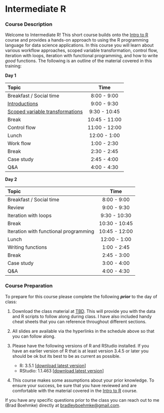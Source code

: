 
# Intermediate R

### Course Description

Welcome to Intermediate R\! This short course builds onto the [Intro to
R](https://github.com/uc-r/Intro-R) course and provides a hands-on
approach to using the R programming language for data science
applications. In this course you will learn about various workflow
approaches, scoped variable transformation, control flow, iteration with
loops, iteration with functional programming, and how to write *good*
functions. The following is an outline of the material covered in this
training:

**Day
1**

| Topic                                                                                             |     Time      |
| :------------------------------------------------------------------------------------------------ | :-----------: |
| Breakfast / Social time                                                                           |  8:00 - 9:00  |
| [Introductions](https://uc-r.github.io/Intermediate-R/day-1a-intro.html)                          |  9:00 - 9:30  |
| [Scoped variable transformations](https://uc-r.github.io/Intermediate-R/day-1b-scoped-dplyr.html) | 9:30 - 10:45  |
| Break                                                                                             | 10:45 - 11:00 |
| Control flow                                                                                      | 11:00 - 12:00 |
| Lunch                                                                                             | 12:00 - 1:00  |
| Work flow                                                                                         |  1:00 - 2:30  |
| Break                                                                                             |  2:30 - 2:45  |
| Case study                                                                                        |  2:45 - 4:00  |
| Q\&A                                                                                              |  4:00 - 4:30  |

**Day 2**

| Topic                                 |     Time      |
| :------------------------------------ | :-----------: |
| Breakfast / Social time               |  8:00 - 9:00  |
| Review                                |  9:00 - 9:30  |
| Iteration with loops                  | 9:30 - 10:30  |
| Break                                 | 10:30 - 10:45 |
| Iteration with functional programming | 10:45 - 12:00 |
| Lunch                                 | 12:00 - 1:00  |
| Writing functions                     |  1:00 - 2:45  |
| Break                                 |  2:45 - 3:00  |
| Case study                            |  3:00 - 4:00  |
| Q\&A                                  |  4:00 - 4:30  |

### Course Preparation

To prepare for this course please complete the following ***prior*** to
the day of class:

1.  Download the class material at [TBD](). This will provide you with
    the data and R scripts to follow along during class. I have also
    included handy cheat sheets that you can reference throughout
    different sections.

2.  All slides are available via the hyperlinks in the schedule above so
    that you can follow along.

3.  Please have the following versions of R and RStudio installed. If
    you have an earlier version of R that is at least version 3.4.5 or
    later you should be ok but its best to be as current as possible.
    
      - R: 3.5.1 \[[download latest
        version](https://cran.r-project.org/)\]
      - RStudio: 1.1.463 \[[download latest
        version](https://www.rstudio.com/products/rstudio/download/#download)\]

4.  This course makes some assumptions about your prior knowledge. To
    ensure your success, be sure that you have reviewed and are
    comfortable with the material covered in the [Intro to
    R](https://github.com/uc-r/Intro-R) course.

If you have any specific questions prior to the class you can reach out
to me (Brad Boehmke) directly at <bradleyboehmke@gmail.com>.
